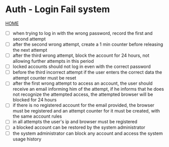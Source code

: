 # Auth - Login Fail system

[HOME](../../README.md)

- [ ] when trying to log in with the wrong password, record the first and second attempt
- [ ] after the second wrong attempt, create a 1 min counter before releasing the next attempt
- [ ] after the third wrong attempt, block the account for 24 hours, not allowing further attempts in this period
- [ ] locked accounts should not log in even with the correct password
- [ ] before the third incorrect attempt if the user enters the correct data the attempt counter must be reset
- [ ] after the first wrong attempt to access an account, the user should receive an email informing him of the attempt, if he informs that he does not recognize the attempted access, the attempted browser will be blocked for 24 hours
- [ ] if there is no registered account for the email provided, the browser must be registered and an attempt counter for it must be created, with the same account rules
- [ ] in all attempts the user's ip and browser must be registered
- [ ] a blocked account can be restored by the system administrator
- [ ] the system administrator can block any account and access the system usage history
